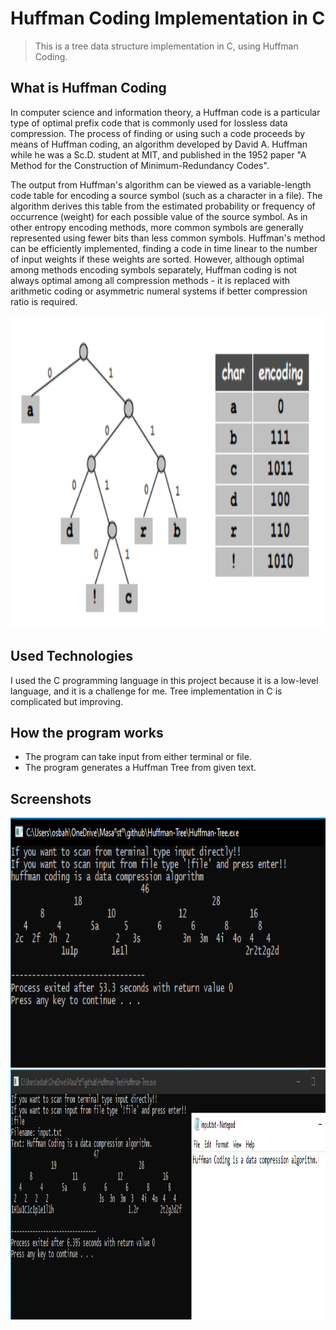 # Huffman Coding Implementation in C
> This is a tree data structure implementation in C, using Huffman Coding.

## What is Huffman Coding

In computer science and information theory, a Huffman code is a particular type of optimal prefix code that is commonly used for lossless data compression. The process of finding or using such a code proceeds by means of Huffman coding, an algorithm developed by David A. Huffman while he was a Sc.D. student at MIT, and published in the 1952 paper "A Method for the Construction of Minimum-Redundancy Codes".

The output from Huffman's algorithm can be viewed as a variable-length code table for encoding a source symbol (such as a character in a file). The algorithm derives this table from the estimated probability or frequency of occurrence (weight) for each possible value of the source symbol. As in other entropy encoding methods, more common symbols are generally represented using fewer bits than less common symbols. Huffman's method can be efficiently implemented, finding a code in time linear to the number of input weights if these weights are sorted. However, although optimal among methods encoding symbols separately, Huffman coding is not always optimal among all compression methods - it is replaced with arithmetic coding or asymmetric numeral systems if better compression ratio is required.

<img src="img/huffman.png" height = "500" width = "500">

## Used Technologies

I used the C programming language in this project because it is a low-level language, and it is a challenge for me. Tree implementation in C is complicated but improving.

## How the program works

- The program can take input from either terminal or file.
- The program generates a Huffman Tree from given text.

## Screenshots

<img src="img/screenshot1.png" height = "400" width = "600">

<img src="img/screenshot2.png" height = "400" width = "600">

